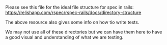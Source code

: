 Please see this file for the ideal file structure for spec in rails:
    https://relishapp.com/rspec/rspec-rails/docs/directory-structure

The above resource also gives some info on how tio write tests. 

We may not use all of these directories but we can have them here to have a good visual and understanding of what we are testing.
